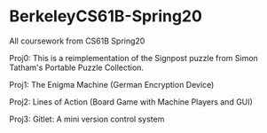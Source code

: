 # BerkeleyCS61B-Spring20
All coursework from CS61B Spring20

Proj0: This is a reimplementation of the Signpost puzzle from Simon Tatham's Portable
Puzzle Collection.
  
Proj1: The Enigma Machine (German Encryption Device)
  
Proj2: Lines of Action (Board Game with Machine Players and GUI)
  
Proj3: Gitlet: A mini version control system
  
